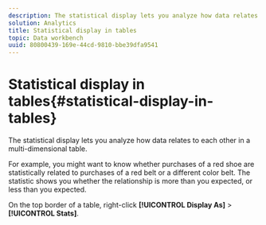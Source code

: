 ```yaml
---
description: The statistical display lets you analyze how data relates to each other in a multi-dimensional table.
solution: Analytics
title: Statistical display in tables
topic: Data workbench
uuid: 80800439-169e-44cd-9810-bbe39dfa9541
---
```


# Statistical display in tables{#statistical-display-in-tables}

The statistical display lets you analyze how data relates to each other in a multi-dimensional table.

 For example, you might want to know whether purchases of a red shoe are statistically related to purchases of a red belt or a different color belt. The statistic shows you whether the relationship is more than you expected, or less than you expected.

On the top border of a table, right-click **[!UICONTROL Display As]** > **[!UICONTROL Stats]**. 

